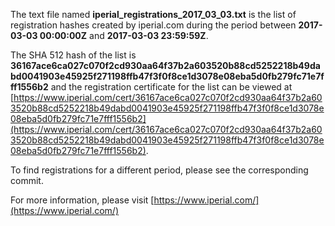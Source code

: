 The text file named **iperial_registrations_2017_03_03.txt** is the list of registration hashes created by iperial.com during the period between **2017-03-03 00:00:00Z** and **2017-03-03 23:59:59Z**.

The SHA 512 hash of the list is **36167ace6ca027c070f2cd930aa64f37b2a603520b88cd5252218b49dabd0041903e45925f271198ffb47f3f0f8ce1d3078e08eba5d0fb279fc71e7fff1556b2** and the registration certificate for the list can be viewed at [https://www.iperial.com/cert/36167ace6ca027c070f2cd930aa64f37b2a603520b88cd5252218b49dabd0041903e45925f271198ffb47f3f0f8ce1d3078e08eba5d0fb279fc71e7fff1556b2](https://www.iperial.com/cert/36167ace6ca027c070f2cd930aa64f37b2a603520b88cd5252218b49dabd0041903e45925f271198ffb47f3f0f8ce1d3078e08eba5d0fb279fc71e7fff1556b2).

To find registrations for a different period, please see the corresponding commit.

For more information, please visit [https://www.iperial.com/](https://www.iperial.com/)
